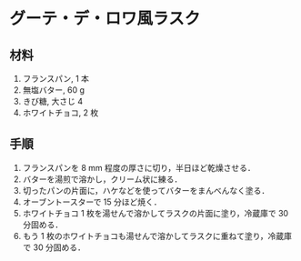 # グーテ・デ・ロワ風ラスク

## 材料

1. フランスパン, 1 本
2. 無塩バター, 60 g
3. きび糖, 大さじ 4
4. ホワイトチョコ, 2 枚


## 手順

1. フランスパンを 8 mm 程度の厚さに切り，半日ほど乾燥させる．
2. バターを湯煎で溶かし，クリーム状に練る．
3. 切ったパンの片面に，ハケなどを使ってバターをまんべんなく塗る．
4. オーブントースターで 15 分ほど焼く．
5. ホワイトチョコ 1 枚を湯せんで溶かしてラスクの片面に塗り，冷蔵庫で 30 分固める．
6. もう 1 枚のホワイトチョコも湯せんで溶かしてラスクに重ねて塗り，冷蔵庫で 30 分固める．
